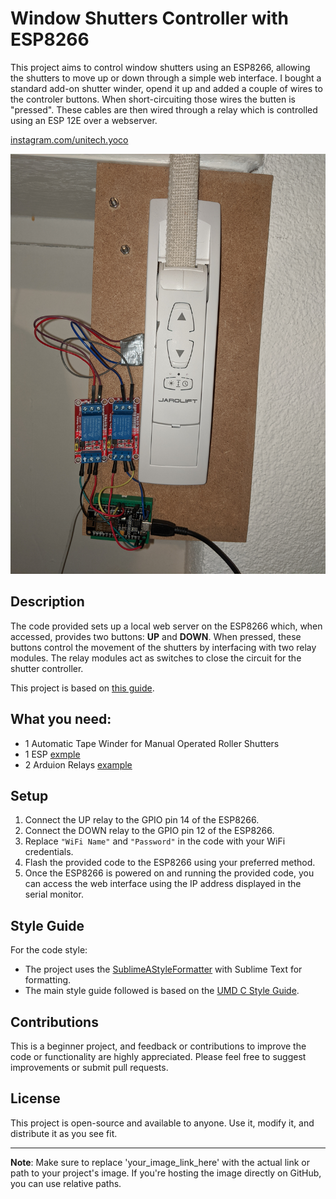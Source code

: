 # Window Shutters Controller with ESP8266

This project aims to control window shutters using an ESP8266, allowing the shutters to move up or down through a simple web interface.
I bought a standard add-on shutter winder, opend it up and added a couple of wires to the controler buttons. When short-circuiting those wires the butten is "pressed". These cables are then wired through a relay which is controlled using an ESP 12E over a webserver.  

[instagram.com/unitech.yoco](www.instagram.com/unitech.yoco)


![Project Image](/images/shutterandesp.jpg?raw=true)  <!-- Replace 'your_image_link_here' with the link to your project's image. -->

## Description

The code provided sets up a local web server on the ESP8266 which, when accessed, provides two buttons: **UP** and **DOWN**. When pressed, these buttons control the movement of the shutters by interfacing with two relay modules. The relay modules act as switches to close the circuit for the shutter controller.

This project is based on [this guide](https://www.az-delivery.de/blogs/azdelivery-blog-fur-arduino-und-raspberry-pi/html-buttons).

## What you need:
* 1 Automatic Tape Winder for Manual Operated Roller Shutters 
* 1 ESP [exmple](https://www.instructables.com/id/Programming-ESP8266-ESP-12E-NodeMCU-Using-Arduino-/)
* 2 Arduion Relays [example](https://arduinogetstarted.com/tutorials/arduino-relay)

## Setup

1. Connect the UP relay to the GPIO pin 14 of the ESP8266.
2. Connect the DOWN relay to the GPIO pin 12 of the ESP8266.
3. Replace `"WiFi Name"` and `"Password"` in the code with your WiFi credentials.
4. Flash the provided code to the ESP8266 using your preferred method.
5. Once the ESP8266 is powered on and running the provided code, you can access the web interface using the IP address displayed in the serial monitor.

## Style Guide

For the code style:

- The project uses the [SublimeAStyleFormatter](https://packagecontrol.io/packages/SublimeAStyleFormatter) with Sublime Text for formatting.
- The main style guide followed is based on the [UMD C Style Guide](http://www.cs.umd.edu/~nelson/classes/resources/cstyleguide/).

## Contributions

This is a beginner project, and feedback or contributions to improve the code or functionality are highly appreciated. Please feel free to suggest improvements or submit pull requests.

## License

This project is open-source and available to anyone. Use it, modify it, and distribute it as you see fit.

---

**Note**: Make sure to replace 'your_image_link_here' with the actual link or path to your project's image. If you're hosting the image directly on GitHub, you can use relative paths.
